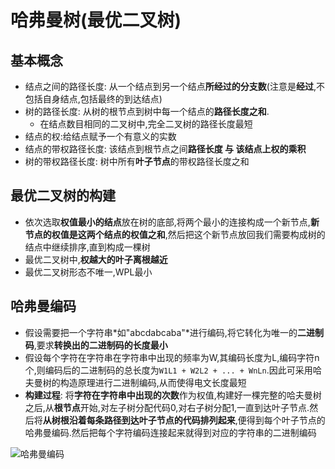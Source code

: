 # 哈弗曼树(最优二叉树)

## 基本概念
* 结点之间的路径长度: 从一个结点到另一个结点**所经过的分支数**(注意是**经过**,不包括自身结点,包括最终的到达结点)
* 树的路径长度: 从树的根节点到树中每一个结点的**路径长度之和**.
    * 在结点数目相同的二叉树中,完全二叉树的路径长度最短
* 结点的权:给结点赋予一个有意义的实数
* 结点的带权路径长度: 该结点到根节点之间**路径长度 与 该结点上权的乘积**
* 树的带权路径长度: 树中所有**叶子节点**的带权路径长度之和

## 最优二叉树的构建
* 依次选取**权值最小的结点**放在树的底部,将两个最小的连接构成一个新节点,**新节点的权值是这两个结点的权值之和**,然后把这个新节点放回我们需要构成树的结点中继续排序,直到构成一棵树
* 最优二叉树中,**权越大的叶子离根越近**
* 最优二叉树形态不唯一,WPL最小

## 哈弗曼编码
* 假设需要把一个字符串*如"abcdabcaba"*进行编码,将它转化为唯一的**二进制码**,要求**转换出的二进制码的长度最小**
* 假设每个字符在字符串在字符串中出现的频率为W,其编码长度为L,编码字符n个,则编码后的二进制码的总长度为`W1L1 + W2L2 + ... + WnLn`.因此可采用哈夫曼树的构造原理进行二进制编码,从而使得电文长度最短
* **构建过程**: 将**字符在字符串中出现的次数**作为权值,构建好一棵完整的哈夫曼树之后,从**根节点**开始,对左子树分配代码0,对右子树分配1,一直到达叶子节点.然后将**从树根沿着每条路径到达叶子节点的代码排列起来**,便得到每个叶子节点的哈弗曼编码.然后把每个字符编码连接起来就得到对应的字符串的二进制编码

![哈弗曼编码](http://img.blog.csdn.net/20140818101843502)